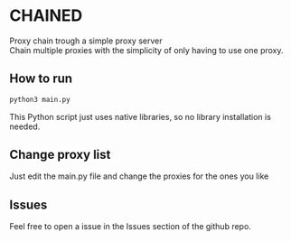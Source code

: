 # CHAINED
Proxy chain trough a simple proxy server  
Chain multiple proxies with the simplicity of only having to use one proxy.

## How to run
```bash
python3 main.py
```
This Python script just uses native libraries, so no library installation is needed.

## Change proxy list
Just edit the main.py file and change the proxies for the ones you like

## Issues
Feel free to open a issue in the Issues section of the github repo.

